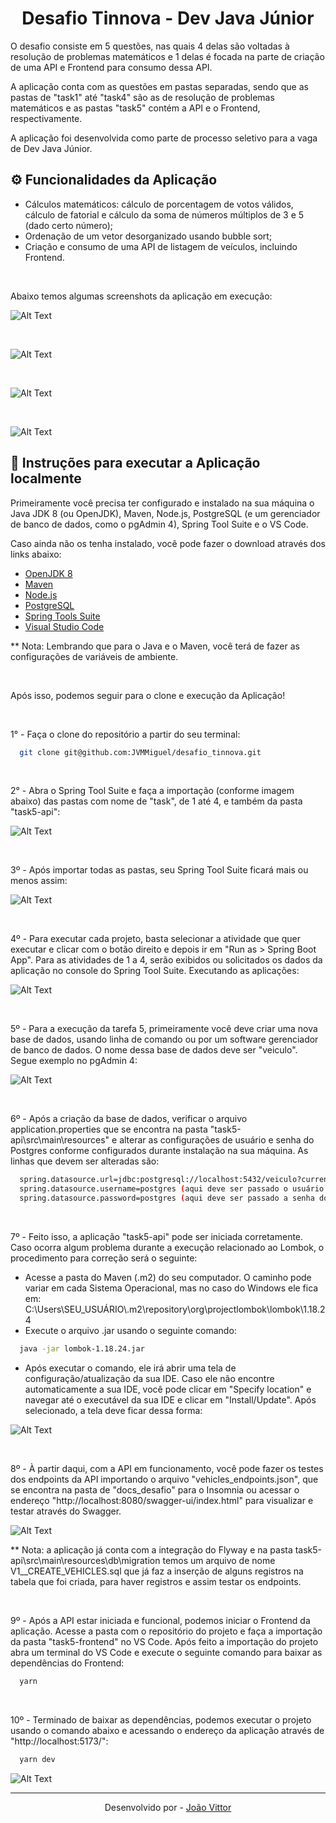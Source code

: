 <h1 align="center">Desafio Tinnova - Dev Java Júnior</h1>

<p>O desafio consiste em 5 questões, nas quais 4 delas são voltadas à resolução de problemas matemáticos e 1 delas é focada na parte de criação de uma API e Frontend para consumo dessa API.</p>
<p>A aplicação conta com as questões em pastas separadas, sendo que as pastas de "task1" até "task4" são as de resolução de problemas matemáticos e as pastas "task5" contém a API e o Frontend, respectivamente.</p>
<p>A aplicação foi desenvolvida como parte de processo seletivo para a vaga de Dev Java Júnior.</p>

## ⚙️ Funcionalidades da Aplicação

<ul>
  <li>Cálculos matemáticos: cálculo de porcentagem de votos válidos, cálculo de fatorial e cálculo da soma de números múltiplos de 3 e 5 (dado certo número);</li>
  <li>Ordenação de um vetor desorganizado usando bubble sort;</li>
  <li>Criação e consumo de uma API de listagem de veículos, incluindo Frontend.</li>
</ul>

<br />

<p>Abaixo temos algumas screenshots da aplicação em execução: </p>

![Alt Text](toreadme/Homepage.jpg)

<br />

![Alt Text](toreadme/Ve%C3%ADculos%20por%20fabricante.jpg)

<br />

![Alt Text](toreadme/Ve%C3%ADculos%20ultimos%207%20dias.jpg)

<br />

![Alt Text](toreadme/Ve%C3%ADculos%20n%C3%A3o%20vendidos.jpg)
## 🔧 Instruções para executar a Aplicação localmente

<p>Primeiramente você precisa ter configurado e instalado na sua máquina o Java JDK 8 (ou OpenJDK), Maven, Node.js, PostgreSQL (e um gerenciador de banco de dados, como o pgAdmin 4), Spring Tool Suite e o VS Code.</p>
<p>Caso ainda não os tenha instalado, você pode fazer o download através dos links abaixo:</p>


* [OpenJDK 8](https://openjdk.org/projects/jdk8/)
* [Maven](https://maven.apache.org/download.cgi)
* [Node.js](https://nodejs.org/en/download/)
* [PostgreSQL](https://www.postgresql.org/download/)
* [Spring Tools Suite](https://spring.io/tools)
* [Visual Studio Code](https://code.visualstudio.com/download)

** Nota: Lembrando que para o Java e o Maven, você terá de fazer as configurações de variáveis de ambiente.

<br />

Após isso, podemos seguir para o clone e execução da Aplicação!

<br />

1° - Faça o clone do repositório a partir do seu terminal:
```bash
  git clone git@github.com:JVMMiguel/desafio_tinnova.git

```

<br />

2° - Abra o Spring Tool Suite e faça a importação (conforme imagem abaixo) das pastas com nome de "task", de 1 até 4, e também da pasta "task5-api": 

![Alt Text](toreadme/Importando%20os%20projetos.jpg)

<br />

3º - Após importar todas as pastas, seu Spring Tool Suite ficará mais ou menos assim: 

![Alt Text](toreadme/Projetos%20importados.jpg)

<br />

4º - Para executar cada projeto, basta selecionar a atividade que quer executar e clicar com o botão direito e depois ir em "Run as > Spring Boot App". Para as atividades de 1 a 4, serão exibidos ou solicitados os dados da aplicação no console do Spring Tool Suite. Executando as aplicações: 

![Alt Text](toreadme/Executando%20as%20atividades.jpg)

<br />

5º - Para a execução da tarefa 5, primeiramente você deve criar uma nova base de dados, usando linha de comando ou por um software gerenciador de banco de dados. O nome dessa base de dados deve ser "veiculo". Segue exemplo no pgAdmin 4: 

![Alt Text](toreadme/Criando%20bd.jpg)

<br />

6º - Após a criação da base de dados, verificar o arquivo application.properties que se encontra na pasta "task5-api\src\main\resources" e alterar as configurações de usuário e senha do Postgres conforme configurados durante instalação na sua máquina. As linhas que devem ser alteradas são: 

```bash
  spring.datasource.url=jdbc:postgresql://localhost:5432/veiculo?currentSchema=public (aqui deve ser passado o local de instalação do seu banco de dados, entre as :// e a ?)
  spring.datasource.username=postgres (aqui deve ser passado o usuário do seu banco de dados)
  spring.datasource.password=postgres (aqui deve ser passado a senha do seu banco de dados)
```

<br />

7º - Feito isso, a aplicação "task5-api" pode ser iniciada corretamente. Caso ocorra algum problema durante a execução relacionado ao Lombok, o procedimento para correção será o seguinte: 

<ul>
  <li>Acesse a pasta do Maven (.m2) do seu computador. O caminho pode variar em cada Sistema Operacional, mas no caso do Windows ele fica em: C:\Users\SEU_USUÁRIO\.m2\repository\org\projectlombok\lombok\1.18.24 </li>
  <li>Execute o arquivo .jar usando o seguinte comando: </li>
</ul>

```bash
  java -jar lombok-1.18.24.jar
```

<ul>
  <li>Após executar o comando, ele irá abrir uma tela de configuração/atualização da sua IDE. Caso ele não encontre automaticamente a sua IDE, você pode clicar em "Specify location" e navegar até o executável da sua IDE e clicar em "Install/Update". Após selecionado, a tela deve ficar dessa forma: </li>
</ul>

![Alt Text](toreadme/Lombok.jpg)

<br />

8º - À partir daqui, com a API em funcionamento, você pode fazer os testes dos endpoints da API importando o arquivo "vehicles_endpoints.json", que se encontra na pasta de "docs_desafio" para o Insomnia ou acessar o endereço "http://localhost:8080/swagger-ui/index.html" para visualizar e testar através do Swagger. 

![Alt Text](toreadme/Swagger.jpg)

** Nota: a aplicação já conta com a integração do Flyway e na pasta task5-api\src\main\resources\db\migration temos um arquivo de nome V1__CREATE_VEHICLES.sql que já faz a inserção de alguns registros na tabela que foi criada, para haver registros e assim testar os endpoints.

<br />

9º - Após a API estar iniciada e funcional, podemos iniciar o Frontend da aplicação. Acesse a pasta com o repositório do projeto e faça a importação da pasta "task5-frontend" no VS Code. Após feito a importação do projeto abra um terminal do VS Code e execute o seguinte comando para baixar as dependências do Frontend: 

```bash
  yarn
```

<br />

10º - Terminado de baixar as dependências, podemos executar o projeto usando o comando abaixo e acessando o endereço da aplicação através de "http://localhost:5173/": 

```bash
  yarn dev
```

![Alt Text](toreadme/Homepage.jpg)

---

<p align="center">Desenvolvido por - <a href="https://www.linkedin.com/in/joaovittormmiguel/">João Vittor</a></p>
